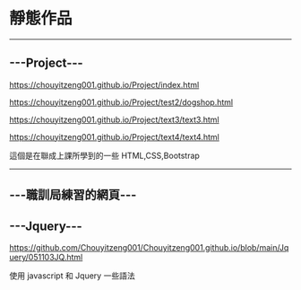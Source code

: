 <h1> 靜態作品 </h1>

<hr>

<h2> ---Project--- </h2>

https://chouyitzeng001.github.io/Project/index.html 

https://chouyitzeng001.github.io/Project/test2/dogshop.html

https://chouyitzeng001.github.io/Project/text3/text3.html

https://chouyitzeng001.github.io/Project/text4/text4.html
<p> 這個是在聯成上課所學到的一些  HTML,CSS,Bootstrap </p>

<hr>

<h2> ---職訓局練習的網頁--- </h2>
<h2> ---Jquery--- </h2>

https://github.com/Chouyitzeng001/Chouyitzeng001.github.io/blob/main/Jquery/051103JQ.html


<p> 使用 javascript 和 Jquery 一些語法 </p>

<h2>  </h2>
<p>  </p>

<h2>  </h2>
<p>  </p>

